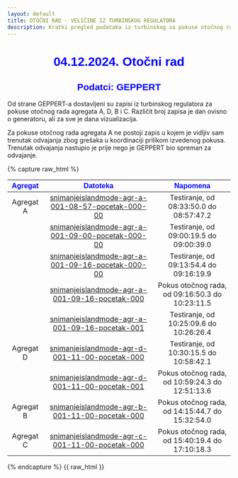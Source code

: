 ```yaml
---
layout: default
title: OTOČNI RAD - VELIČINE IZ TURBINSKOG REGULATORA
description: Kratki pregled podataka iz turbinskog za pokuse otočnog rada u HE Zakučac
---
```


<h1 style="text-align: center; font-family: Helvetica; color: blue">04.12.2024. Otočni rad</h1>

<h2 style="text-align: center; font-family: Helvetica; color: blue">Podatci: GEPPERT</h2>

Od strane GEPPERT-a dostavljeni su zapisi iz turbinskog regulatora za pokuse otočnog rada agregata A, D, B i C.
Različit broj zapisa je dan ovisno o generatoru, ali za sve je dana vizualizacija. 

Za pokuse otočnog rada agregata A ne postoji zapis u kojem je vidljiv sam trenutak odvajanja zbog grešaka u koordinaciji prilikom izvedenog pokusa.
Trenutak odvajanja nastupio je prije nego je GEPPERT bio spreman za odvajanje. 

{% capture raw_html %}
<table>
    <thead>
        <tr>
            <th style="text-align:center; font-family: Helvetica; color: blue">Agregat</th>
            <th style="text-align:center; font-family: Helvetica; color: blue">Datoteka</th>
            <th style="text-align:center; font-family: Helvetica; color: blue">Napomena</th>
        </tr>
    </thead>
    <tbody>
        <tr>
            <td style="text-align:center">Agregat A</td>
            <td style="text-align:center"><a href="{{ site.baseurl }}/snimanjeislandmode-agr-a-001-08-57-pocetak-000-00/">snimanjeislandmode-agr-a-001-08-57-pocetak-000-00</a></td>
            <td style="text-align:center">Testiranje, od 08:33:50.0 do 08:57:47.2</td>
        </tr>
        <tr>
            <td style="text-align:center"></td>
            <td style="text-align:center"><a href="{{ site.baseurl }}/snimanjeislandmode-agr-a-001-09-00-pocetak-000-00/">snimanjeislandmode-agr-a-001-09-00-pocetak-000-00</a></td>
            <td style="text-align:center">Testiranje, od 09:00:19.5 do 09:00:39.0</td>
        </tr>
        <tr>
            <td style="text-align:center"></td>
            <td style="text-align:center"><a href="{{ site.baseurl }}/snimanjeislandmode-agr-a-001-09-16-pocetak-000-00/">snimanjeislandmode-agr-a-001-09-16-pocetak-000-00</a></td>
            <td style="text-align:center">Testiranje, od 09:13:54.4 do 09:16:19.9</td>
        </tr>
        <tr>
            <td style="text-align:center"></td>
            <td style="text-align:center"><a href="{{ site.baseurl }}/snimanjeislandmode-agr-a-001-09-16-pocetak-000/">snimanjeislandmode-agr-a-001-09-16-pocetak-000</a></td>
            <td style="text-align:center">Pokus otočnog rada, od 09:16:50.3 do 10:23:11.5</td>
        </tr>
        <tr>
            <td style="text-align:center"></td>
            <td style="text-align:center"><a href="{{ site.baseurl }}/snimanjeislandmode-agr-a-001-09-16-pocetak-001/">snimanjeislandmode-agr-a-001-09-16-pocetak-001</a></td>
            <td style="text-align:center">Testiranje, od 10:25:09.6 do 10:26:26.4</td>
        </tr>
        <tr>
            <td style="text-align:center">Agregat D</td>
            <td style="text-align:center"><a href="{{ site.baseurl }}/snimanjeislandmode-agr-d-001-11-00-pocetak-000/">snimanjeislandmode-agr-d-001-11-00-pocetak-000</a></td>
            <td style="text-align:center">Testiranje, od 10:30:15.5 do 10:58:42.1</td>
        </tr>
        <tr>
            <td style="text-align:center"></td>
            <td style="text-align:center"><a href="{{ site.baseurl }}/snimanjeislandmode-agr-d-001-11-00-pocetak-001/">snimanjeislandmode-agr-d-001-11-00-pocetak-001</a></td>
            <td style="text-align:center">Pokus otočnog rada, od 10:59:24.3 do 12:51:13.6</td>
        </tr> 
        <tr>
            <td style="text-align:center">Agregat B</td>
            <td style="text-align:center"><a href="{{ site.baseurl }}/snimanjeislandmode-agr-b-001-11-00-pocetak-000/">snimanjeislandmode-agr-b-001-11-00-pocetak-000</a></td>
            <td style="text-align:center">Pokus otočnog rada, od 14:15:44.7 do 15:32:54.0</td>
        </tr> 
        <tr>
            <td style="text-align:center">Agregat C</td>
            <td style="text-align:center"><a href="{{ site.baseurl }}/snimanjeislandmode-agr-c-001-11-00-pocetak-000/">snimanjeislandmode-agr-c-001-11-00-pocetak-000</a></td>
            <td style="text-align:center">Pokus otočnog rada, od 15:40:19.4 do 17:10:18.3</td>
        </tr>        
    </tbody>
</table>
{% endcapture %}
{{ raw_html }}

